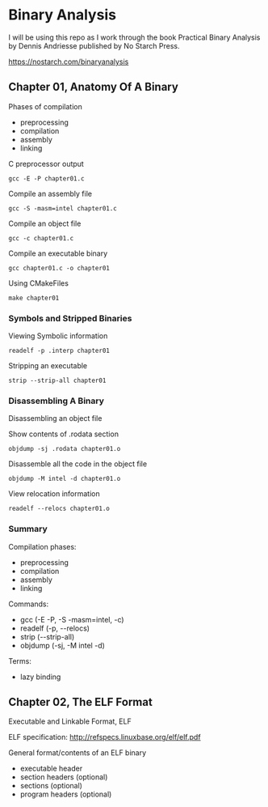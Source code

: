 # Binary Analysis

I will be using this repo as I work through the book Practical Binary Analysis by Dennis Andriesse
published by No Starch Press.

https://nostarch.com/binaryanalysis


## Chapter 01, Anatomy Of A Binary

Phases of compilation
- preprocessing
- compilation
- assembly
- linking

C preprocessor output

```gcc -E -P chapter01.c```

Compile an assembly file

```gcc -S -masm=intel chapter01.c```

Compile an object file

```gcc -c chapter01.c```

Compile an executable binary

```gcc chapter01.c -o chapter01```

Using CMakeFiles

```make chapter01```

### Symbols and Stripped Binaries

Viewing Symbolic information

```readelf -p .interp chapter01```

Stripping an executable

```strip --strip-all chapter01```

### Disassembling A Binary

Disassembling an object file

Show contents of .rodata section

```objdump -sj .rodata chapter01.o```

Disassemble all the code in the object file

```objdump -M intel -d chapter01.o```

View relocation information

```readelf --relocs chapter01.o```

### Summary

Compilation phases: 
- preprocessing
- compilation
- assembly
- linking

Commands: 
- gcc (-E -P, -S -masm=intel, -c)
- readelf (-p, --relocs)
- strip (--strip-all)
- objdump (-sj, -M intel -d)

Terms: 
- lazy binding


## Chapter 02, The ELF Format

Executable and Linkable Format, ELF

ELF specification: http://refspecs.linuxbase.org/elf/elf.pdf

General format/contents of an ELF binary
- executable header
- section headers (optional)
- sections (optional)
- program headers (optional)



